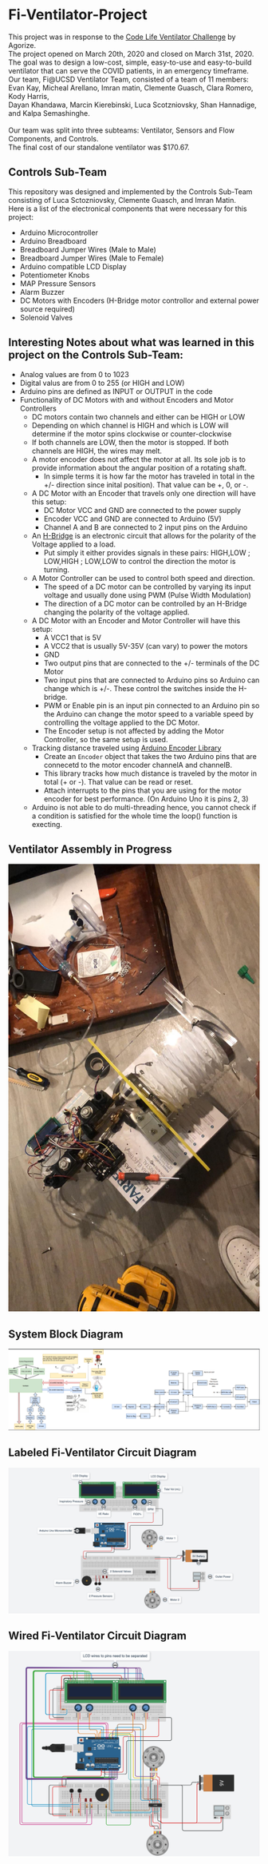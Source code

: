 # Fi-Ventilator-Project
This project was in response to the [Code Life Ventilator Challenge](https://www.agorize.com/en/challenges/code-life-challenge?t=nlalEJjOc1pDmRCro-y3JA) by Agorize. <br />
The project opened on March 20th, 2020 and closed on March 31st, 2020. <br />
The goal was to design a low-cost, simple, easy-to-use and easy-to-build ventilator that can serve the COVID patients, in an emergency timeframe. <br />
Our team, Fi@UCSD Ventilator Team, consisted of a team of 11 members: Evan Kay, Micheal Arellano, Imran matin, Clemente Guasch, Clara Romero, Kody Harris, <br />
Dayan Khandawa, Marcin Kierebinski, Luca Scotzniovsky, Shan Hannadige, and Kalpa Semashinghe. <br />
<br />
Our team was split into three subteams: Ventilator, Sensors and Flow Components, and Controls. <br />
The final cost of our standalone ventilator was $170.67. <br />

## Controls Sub-Team
This repository was designed and implemented by the Controls Sub-Team consisting of Luca Sctozniovsky, Clemente Guasch, and Imran Matin.<br />
Here is a list of the electronical components that were necessary for this project:
- Arduino Microcontroller
- Arduino Breadboard
- Breadboard Jumper Wires (Male to Male)
- Breadboard Jumper Wires (Male to Female)
- Arduino compatible LCD Display
- Potentiometer Knobs
- MAP Pressure Sensors
- Alarm Buzzer
- DC Motors with Encoders (H-Bridge motor controllor and external power source required)
- Solenoid Valves

## Interesting Notes about what was learned in this project on the Controls Sub-Team:
- Analog values are from 0 to 1023
- Digital valus are from 0 to 255 (or HIGH and LOW)
- Arduino pins are defined as INPUT or OUTPUT in the code
- Functionality of DC Motors with and without Encoders and Motor Controllers
    - DC motors contain two channels and either can be HIGH or LOW
    - Depending on which channel is HIGH and which is LOW will determine if the motor spins clockwise or counter-clockwise
    - If both channels are LOW, then the motor is stopped. If both channels are HIGH, the wires may melt.
    - A motor encoder does not affect the motor at all. Its sole job is to provide information about the angular position of a rotating shaft.
        - In simple terms it is how far the motor has traveled in total in the +/- direction since inital position). That value can be +, 0, or -.
    - A DC Motor with an Encoder that travels only one direction will have this setup:
        - DC Motor VCC and GND are connected to the power supply
        - Encoder VCC and GND are connected to Arduino (5V)
        - Channel A and B are connected to 2 input pins on the Arduino
    - An [H-Bridge](https://lastminuteengineers.com/l293d-dc-motor-arduino-tutorial/) is an electronic circuit that allows for the polarity of the Voltage applied to a load.
        - Put simply it either provides signals in these pairs: HIGH,LOW ; LOW,HIGH ; LOW,LOW to control the direction the motor is turning.
    -  A Motor Controller can be used to control both speed and direction.
        - The speed of a DC motor can be controlled by varying its input voltage and usually done using PWM (Pulse Width Modulation)
        - The direction of a DC motor can be controlled by an H-Bridge changing the polarity of the voltage applied.
    - A DC Motor with an Encoder and Motor Controller will have this setup:
        - A VCC1 that is 5V
        - A VCC2 that is usually 5V-35V (can vary) to power the motors
        - GND
        - Two output pins that are connected to the +/- terminals of the DC Motor
        - Two input pins that are connected to Arduino pins so Arduino can change which is +/-. These control the switches inside the H-bridge.
        - PWM or Enable pin is an input pin connected to an Arduino pin so the Arduino can change the motor speed to a variable speed by controlling the voltage applied to the DC Motor.
        - The Encoder setup is not affected by adding the Motor Controller, so the same setup is used.
    - Tracking distance traveled using [Arduino Encoder Library](https://www.pjrc.com/teensy/td_libs_Encoder.html)
        - Create an `Encoder` object that takes the two Arduino pins that are connecetd to the motor encoder channelA and channelB.
        - This library tracks how much distance is traveled by the motor in total (+ or -). That value can be read or reset.
        - Attach interrupts to the pins that you are using for the motor encoder for best performance. (On Arduino Uno it is pins 2, 3)
    - Arduino is not able to do multi-threading hence, you cannot check if a condition is satisfied for the whole time the loop() function is execting.


## Ventilator Assembly in Progress
<img src="images/Ventilator In Progress.jpg">

## System Block Diagram
<img src="images/System Block Diagram.png">


## Labeled Fi-Ventilator Circuit Diagram
<img src="images/Fi-Ventilator Circuit Diagram.png">

## Wired Fi-Ventilator Circuit Diagram
<img src="images/Wired Fi-Ventilator Circut Diagram.png">